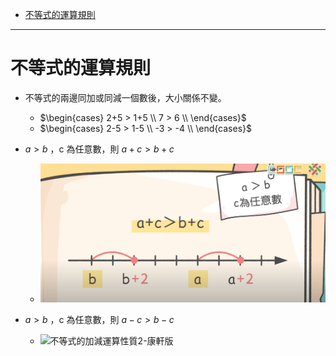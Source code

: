 * [不等式的運算規則](#不等式的運算規則)

---

# 不等式的運算規則

- 不等式的兩邊同加或同減一個數後，大小關係不變。
  - $\begin{cases}
      2+5 > 1+5 \\
      7 > 6 \\
    \end{cases}$
  - $\begin{cases}
      2-5 > 1-5 \\
      -3 > -4 \\
    \end{cases}$

- $a > b$ ，c 為任意數，則 $a+c > b+c$
  - ![不等式的加減運算性質1-康軒版](https://github.com/aquariusCCA/mathematics/blob/main/%E5%88%9D%E4%B8%80%E6%95%B8%E5%AD%B8/%E4%B8%80%E5%85%83%E4%B8%80%E6%AC%A1%E4%B8%8D%E7%AD%89%E5%BC%8F/images/%E4%B8%8D%E7%AD%89%E5%BC%8F%E7%9A%84%E5%8A%A0%E6%B8%9B%E9%81%8B%E7%AE%97%E6%80%A7%E8%B3%AA1-%E5%BA%B7%E8%BB%92%E7%89%88.png?raw=true "不等式的加減運算性質1-康軒版")

- $a > b$ ，c 為任意數，則 $a-c > b-c$
  - ![不等式的加減運算性質2-康軒版]( "不等式的加減運算性質2-康軒版")
